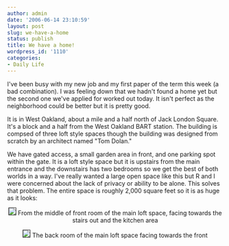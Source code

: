 ```yaml
---
author: admin
date: '2006-06-14 23:10:59'
layout: post
slug: we-have-a-home
status: publish
title: We have a home!
wordpress_id: '1110'
categories:
- Daily Life
---
```

I've been busy with my new job and my first paper of the term this week (a bad combination). I was feeling down that we hadn't found a home yet but the second one we've applied for worked out today. It isn't perfect as the neighborhood could be better but it is pretty good.

It is in West Oakland, about a mile and a half north of Jack London Square. It's a block and a half from the West Oakland BART station. The building is compsed of three loft style spaces though the building was designed from scratch by an architect named "Tom Dolan."

We have gated access, a small garden area in front, and one parking spot within the gate. It is a loft style space but it is upstairs from the main entrance and the downstairs has two bedrooms so we get the best of both worlds in a way. I've really wanted a large open space like this but R and I were concerned about the lack of privacy or ability to be alone. This solves that problem. The entire space is roughly 2,000 square feet so it is as huge as it looks:

<p align="center"><img border="1" src="http://www.zhangzhung.net/pics/oakland-loft-1.jpg" />
From the middle of front room  of the main loft space,
facing towards the stairs out and the kitchen area

<p align="center"><img border="1" src="http://www.zhangzhung.net/pics/oakland-loft-2.jpg" />
The back room of the main loft space facing towards the front
